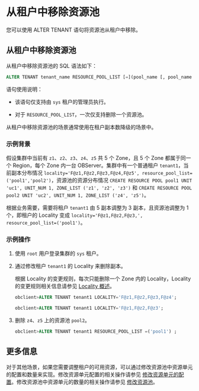 # 从租户中移除资源池

您可以使用 ALTER TENANT 语句将资源池从租户中移除。

## 从租户中移除资源池

从租户中移除资源池的 SQL 语法如下：

```sql
ALTER TENANT tenant_name RESOURCE_POOL_LIST [=](pool_name [, pool_name...]) ;
```

语句使用说明：

* 该语句仅支持由 `sys` 租户的管理员执行。

* 对于 `RESOURCE_POOL_LIST`，一次仅支持删除一个资源池。

从租户中移除资源池的场景通常使用在租户副本数降级的场景中。

### 示例背景

假设集群中当前有 `z1`、`z2`、`z3`、`z4`、`z5` 共 5 个 Zone，且 5 个 Zone 都属于同一个 Region，每个 Zone 内一台 OBServer。集群中有一个普通租户 `tenant1`，当前副本分布情况 `locality='F@z1,F@z2,F@z3,F@z4,F@z5', resource_pool_list=('pool1','pool2')`，资源池的资源分布情况 `CREATE RESOURCE POOL pool1 UNIT 'uc1', UNIT_NUM 1, ZONE_LIST ('z1', 'z2', 'z3')` 和 `CREATE RESOURCE POOL pool2 UNIT 'uc2', UNIT_NUM 1, ZONE_LIST ('z4', 'z5')`。

根据业务需要，需要将租户 `tenant1` 由 5 副本调整为 3 副本，且资源池调整为 1 个，即租户的 Locality 变成 `locality='F@z1,F@z2,F@z3,', resource_pool_list=('pool1')`。

### 示例操作

1. 使用 `root` 用户登录集群的 `sys` 租户。

2. 通过修改租户 `tenant1` 的 Locality 来删除副本。

   根据 Locality 的变更规则，每次只能删除一个 Zone 内的 Locality，Locality 的变更规则相关信息请参见 [Locality 概述](../../../400.replica-management/500.locality-management/100.tenant-locality-overview.md)。

   ```sql
   obclient>ALTER TENANT tenant1 LOCALITY='F@z1,F@z2,F@z3,F@z4';
   
   obclient>ALTER TENANT tenant1 LOCALITY='F@z1,F@z2,F@z3';
   ```

3. 删除 `z4`、`z5` 上的资源池 `pool2`。

   ```sql
   obclient>ALTER TENANT tenant1 RESOURCE_POOL_LIST =('pool1') ;
   ```

## 更多信息

对于其他场景，如果您需要调整租户的可用资源，可以通过修改资源池中资源单元的配置和数量来实现。修改资源单元配置的相关操作请参见 [修改资源单元的配置](../300.management-resource-unit/200.modify-the-configuration-of-a-resource-unit.md)。修改资源池中资源单元的数量的相关操作请参见 [修改资源池](../500.manage-resource-pools/300.modifies-the-resource-pool.md)。
